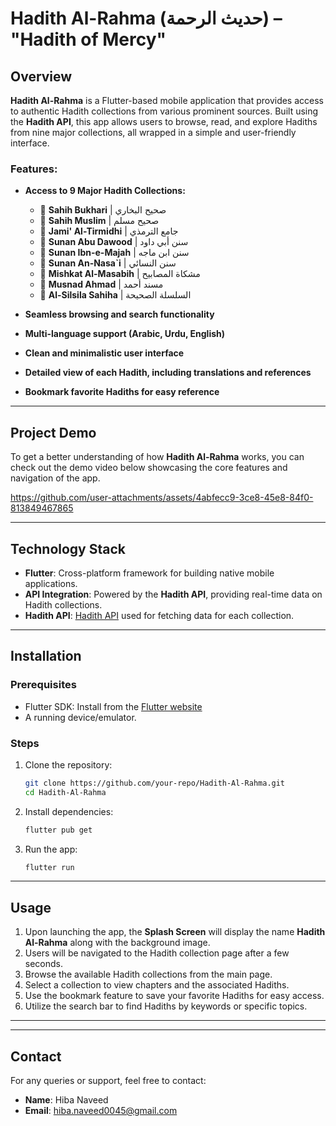 
# Hadith Al-Rahma (حديث الرحمة) – "Hadith of Mercy"

## Overview
**Hadith Al-Rahma** is a Flutter-based mobile application that provides access to authentic Hadith collections from various prominent sources. Built using the **Hadith API**, this app allows users to browse, read, and explore Hadiths from nine major collections, all wrapped in a simple and user-friendly interface.

### Features:
- **Access to 9 Major Hadith Collections:**
  - 📖 **Sahih Bukhari** | صحيح البخاري
  - 📖 **Sahih Muslim** | صحيح مسلم
  - 📖 **Jami' Al-Tirmidhi** | جامع الترمذي
  - 📖 **Sunan Abu Dawood** | سنن أبي داود
  - 📖 **Sunan Ibn-e-Majah** | سنن ابن ماجه
  - 📖 **Sunan An-Nasa`i** | سنن النسائي
  - 📖 **Mishkat Al-Masabih** | مشكاة المصابيح
  - 📖 **Musnad Ahmad** | مسند أحمد
  - 📖 **Al-Silsila Sahiha** | السلسلة الصحيحة

- **Seamless browsing and search functionality**
- **Multi-language support (Arabic, Urdu, English)**
- **Clean and minimalistic user interface**
- **Detailed view of each Hadith, including translations and references**
- **Bookmark favorite Hadiths for easy reference**

---
## Project Demo

To get a better understanding of how **Hadith Al-Rahma** works, you can check out the demo video below showcasing the core features and navigation of the app.


https://github.com/user-attachments/assets/4abfecc9-3ce8-45e8-84f0-813849467865


---

## Technology Stack
- **Flutter**: Cross-platform framework for building native mobile applications.
- **API Integration**: Powered by the **Hadith API**, providing real-time data on Hadith collections.
- **Hadith API**: [Hadith API](https://www.hadithapi.com/) used for fetching data for each collection.

---

## Installation

### Prerequisites
- Flutter SDK: Install from the [Flutter website](https://flutter.dev/docs/get-started/install)
- A running device/emulator.

### Steps
1. Clone the repository:
   ```bash
   git clone https://github.com/your-repo/Hadith-Al-Rahma.git
   cd Hadith-Al-Rahma
   ```

2. Install dependencies:
   ```bash
   flutter pub get
   ```

3. Run the app:
   ```bash
   flutter run
   ```

---

## Usage

1. Upon launching the app, the **Splash Screen** will display the name **Hadith Al-Rahma** along with the background image.
2. Users will be navigated to the Hadith collection page after a few seconds.
3. Browse the available Hadith collections from the main page.
4. Select a collection to view chapters and the associated Hadiths.
5. Use the bookmark feature to save your favorite Hadiths for easy access.
6. Utilize the search bar to find Hadiths by keywords or specific topics.

---

---

## Contact

For any queries or support, feel free to contact:

- **Name**: Hiba Naveed
- **Email**: [hiba.naveed0045@gmail.com](mailto:hiba.naveed0045@gmail.com)
